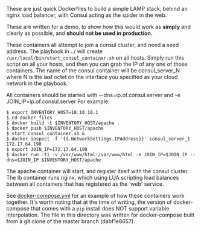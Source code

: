 These are just quick Dockerfiles to build a simple LAMP stack, behind an nginx
load balancer, with Consul acting as the spider in the web. 

These are written for a demo, to show how this would work as **simply** and clearly as possible, and 
**should not be used in production.**

These containers all attempt to join a consul cluster, and need a seed address.
The playbook in ../ will create `/usr/local/bin/start_consul_container.sh` on
all hosts. Simply run this script on all your hosts, and then you can grab the IP of
any one of those containers.
The name of the consul container will be consul_server_N where N is the last
octet on the interface you specified as your cloud network in the playbook.

All containers should be started with --dns=ip.of.consul.server and -e JOIN_IP=ip.of.consul.server
For example:

```
$ export INVENTORY_HOST=10.10.10.1
$ cd docker_files
$ docker build -t $INVENTORY_HOST/apache .
$ docker push $INVENTORY_HOST/apache
$ start_consul_container.sh &
$ docker inspect -f '{{.NetworkSettings.IPAddress}}' consul_server_1
172.17.64.198
$ export JOIN_IP=172.17.64.198
$ docker run -ti -v /var/www/html:/var/www/html -e JOIN_IP=$JOIN_IP --dns=$JOIN_IP $INVENTORY_HOST/apache
```

The apache container will start, and register itself with the consul cluster.
The lb container runs nginx, which using LUA scripting load balances between
all containers that has registered as the 'web' service. 

See
[docker-compose.yml](https://github.com/eljrax/docker_demo/blob/master/docker_files/docker-compose.yml) for an example of how these containers work together.
It's worth noting that at the time of writing, the version of docker-compose
that comes with a `pip` install does NOT support variable interpolation. The
file in this directory was written for docker-compose built from a git clone of
the master branch (dabf1e8657).
